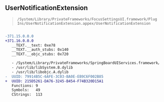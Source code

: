 ## UserNotificationExtension

> `/System/Library/PrivateFrameworks/FocusSettingsUI.framework/PlugIns/UserNotificationExtension.appex/UserNotificationExtension`

```diff

-371.15.0.0.0
+371.16.0.0.0
   __TEXT.__text: 0xe78
   __TEXT.__auth_stubs: 0x140
   __TEXT.__objc_stubs: 0x720

   - /System/Library/PrivateFrameworks/SpringBoardUIServices.framework/SpringBoardUIServices
   - /usr/lib/libSystem.B.dylib
   - /usr/lib/libobjc.A.dylib
-  UUID: 79914B5C-6AFE-3C03-BA0E-EB9C6F002B85
+  UUID: 215D5261-DA76-3245-B454-F74B320D15A1
   Functions: 9
   Symbols:   49
   CStrings:  113

```
